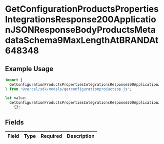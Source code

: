 # GetConfigurationProductsPropertiesIntegrationsResponse200ApplicationJSONResponseBodyProductsMetadataSchema9MaxLengthAtBRANDAt648348

## Example Usage

```typescript
import {
  GetConfigurationProductsPropertiesIntegrationsResponse200ApplicationJSONResponseBodyProductsMetadataSchema9MaxLengthAtBRANDAt648348,
} from "@vercel/sdk/models/getconfigurationproductsop.js";

let value:
  GetConfigurationProductsPropertiesIntegrationsResponse200ApplicationJSONResponseBodyProductsMetadataSchema9MaxLengthAtBRANDAt648348 =
    {};
```

## Fields

| Field       | Type        | Required    | Description |
| ----------- | ----------- | ----------- | ----------- |
